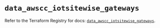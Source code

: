 # `data_awscc_iotsitewise_gateways`

Refer to the Terraform Registry for docs: [`data_awscc_iotsitewise_gateways`](https://registry.terraform.io/providers/hashicorp/awscc/0.70.0/docs/data-sources/iotsitewise_gateways).
